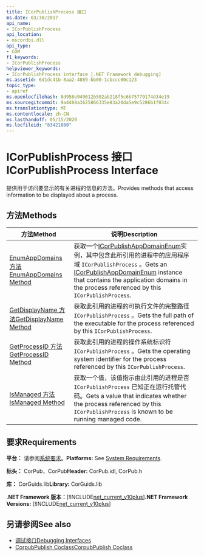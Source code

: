 ```yaml
---
title: ICorPublishProcess 接口
ms.date: 03/30/2017
api_name:
- ICorPublishProcess
api_location:
- mscordbi.dll
api_type:
- COM
f1_keywords:
- ICorPublishProcess
helpviewer_keywords:
- ICorPublishProcess interface [.NET Framework debugging]
ms.assetid: 6d1dc41b-8aa2-4889-bb00-1cbccc00c123
topic_type:
- apiref
ms.openlocfilehash: 8d958e949612b502ab218f5c6b75779174d34e19
ms.sourcegitcommit: 9a4488a3625866335e83a20da5e9c5286b1f034c
ms.translationtype: MT
ms.contentlocale: zh-CN
ms.lasthandoff: 05/15/2020
ms.locfileid: "83421080"
---
```

# <a name="icorpublishprocess-interface"></a><span data-ttu-id="e1a77-102">ICorPublishProcess 接口</span><span class="sxs-lookup"><span data-stu-id="e1a77-102">ICorPublishProcess Interface</span></span>
<span data-ttu-id="e1a77-103">提供用于访问要显示的有关进程的信息的方法。</span><span class="sxs-lookup"><span data-stu-id="e1a77-103">Provides methods that access information to be displayed about a process.</span></span>  
  
## <a name="methods"></a><span data-ttu-id="e1a77-104">方法</span><span class="sxs-lookup"><span data-stu-id="e1a77-104">Methods</span></span>  
  
|<span data-ttu-id="e1a77-105">方法</span><span class="sxs-lookup"><span data-stu-id="e1a77-105">Method</span></span>|<span data-ttu-id="e1a77-106">说明</span><span class="sxs-lookup"><span data-stu-id="e1a77-106">Description</span></span>|  
|------------|-----------------|  
|[<span data-ttu-id="e1a77-107">EnumAppDomains 方法</span><span class="sxs-lookup"><span data-stu-id="e1a77-107">EnumAppDomains Method</span></span>](icorpublishprocess-enumappdomains-method.md)|<span data-ttu-id="e1a77-108">获取一个[ICorPublishAppDomainEnum](icorpublishappdomainenum-interface.md)实例，其中包含此所引用的进程中的应用程序域 `ICorPublishProcess` 。</span><span class="sxs-lookup"><span data-stu-id="e1a77-108">Gets an [ICorPublishAppDomainEnum](icorpublishappdomainenum-interface.md) instance that contains the application domains in the process referenced by this `ICorPublishProcess`.</span></span>|  
|[<span data-ttu-id="e1a77-109">GetDisplayName 方法</span><span class="sxs-lookup"><span data-stu-id="e1a77-109">GetDisplayName Method</span></span>](icorpublishprocess-getdisplayname-method.md)|<span data-ttu-id="e1a77-110">获取此引用的进程的可执行文件的完整路径 `ICorPublishProcess` 。</span><span class="sxs-lookup"><span data-stu-id="e1a77-110">Gets the full path of the executable for the process referenced by this `ICorPublishProcess`.</span></span>|  
|[<span data-ttu-id="e1a77-111">GetProcessID 方法</span><span class="sxs-lookup"><span data-stu-id="e1a77-111">GetProcessID Method</span></span>](icorpublishprocess-getprocessid-method.md)|<span data-ttu-id="e1a77-112">获取此引用的进程的操作系统标识符 `ICorPublishProcess` 。</span><span class="sxs-lookup"><span data-stu-id="e1a77-112">Gets the operating system identifier for the process referenced by this `ICorPublishProcess`.</span></span>|  
|[<span data-ttu-id="e1a77-113">IsManaged 方法</span><span class="sxs-lookup"><span data-stu-id="e1a77-113">IsManaged Method</span></span>](icorpublishprocess-ismanaged-method.md)|<span data-ttu-id="e1a77-114">获取一个值，该值指示由此引用的进程是否 `ICorPublishProcess` 已知正在运行托管代码。</span><span class="sxs-lookup"><span data-stu-id="e1a77-114">Gets a value that indicates whether the process referenced by this `ICorPublishProcess` is known to be running managed code.</span></span>|  
  
## <a name="requirements"></a><span data-ttu-id="e1a77-115">要求</span><span class="sxs-lookup"><span data-stu-id="e1a77-115">Requirements</span></span>  
 <span data-ttu-id="e1a77-116">**平台：** 请参阅[系统要求](../../get-started/system-requirements.md)。</span><span class="sxs-lookup"><span data-stu-id="e1a77-116">**Platforms:** See [System Requirements](../../get-started/system-requirements.md).</span></span>  
  
 <span data-ttu-id="e1a77-117">**标头：** CorPub，CorPub</span><span class="sxs-lookup"><span data-stu-id="e1a77-117">**Header:** CorPub.idl, CorPub.h</span></span>  
  
 <span data-ttu-id="e1a77-118">**库：** CorGuids.lib</span><span class="sxs-lookup"><span data-stu-id="e1a77-118">**Library:** CorGuids.lib</span></span>  
  
 <span data-ttu-id="e1a77-119">**.NET Framework 版本：**[!INCLUDE[net_current_v10plus](../../../../includes/net-current-v10plus-md.md)]</span><span class="sxs-lookup"><span data-stu-id="e1a77-119">**.NET Framework Versions:** [!INCLUDE[net_current_v10plus](../../../../includes/net-current-v10plus-md.md)]</span></span>  
  
## <a name="see-also"></a><span data-ttu-id="e1a77-120">另请参阅</span><span class="sxs-lookup"><span data-stu-id="e1a77-120">See also</span></span>

- [<span data-ttu-id="e1a77-121">调试接口</span><span class="sxs-lookup"><span data-stu-id="e1a77-121">Debugging Interfaces</span></span>](debugging-interfaces.md)
- [<span data-ttu-id="e1a77-122">CorpubPublish Coclass</span><span class="sxs-lookup"><span data-stu-id="e1a77-122">CorpubPublish Coclass</span></span>](corpubpublish-coclass.md)
